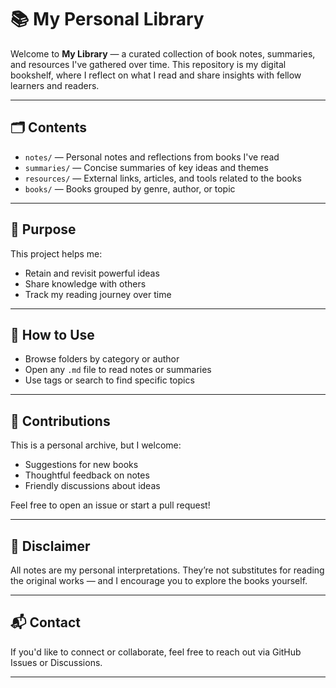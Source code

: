 # 📚 My Personal Library

Welcome to **My Library** — a curated collection of book notes, summaries, and resources I've gathered over time. This repository is my digital bookshelf, where I reflect on what I read and share insights with fellow learners and readers.

---

## 🗂️ Contents

- `notes/` — Personal notes and reflections from books I've read
- `summaries/` — Concise summaries of key ideas and themes
- `resources/` — External links, articles, and tools related to the books
- `books/` — Books grouped by genre, author, or topic

---

## 📖 Purpose

This project helps me:

- Retain and revisit powerful ideas
- Share knowledge with others
- Track my reading journey over time

---

## 🧭 How to Use

- Browse folders by category or author
- Open any `.md` file to read notes or summaries
- Use tags or search to find specific topics

---

## 🤝 Contributions

This is a personal archive, but I welcome:

- Suggestions for new books
- Thoughtful feedback on notes
- Friendly discussions about ideas

Feel free to open an issue or start a pull request!

---

## 📌 Disclaimer

All notes are my personal interpretations. They’re not substitutes for reading the original works — and I encourage you to explore the books yourself.

---

## 📬 Contact

If you'd like to connect or collaborate, feel free to reach out via GitHub Issues or Discussions.

---
